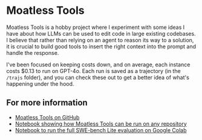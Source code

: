 # Moatless Tools
Moatless Tools is a hobby project where I experiment with some ideas I have about how LLMs can be used to edit code in large existing codebases. I believe that rather than relying on an agent to reason its way to a solution, it is  crucial to build good tools to insert the right context into the prompt and  handle the response.

I've been focused on keeping costs down, and on average, each instance costs $0.13 to run on GPT-4o. Each run is saved as a trajectory (in the `/trajs` folder), and you can check these out to get a better idea of what's happening under the hood.

## For more information

- [Moatless Tools on GitHub](https://github.com/aorwall/moatless-tools)
- [Notebook showing how Moatless Tools can be run on any repository](https://github.com/aorwall/moatless-tools/blob/main/notebooks/00_index_and_run.ipynb)
- [Notebook to run the full SWE-bench Lite evaluation on Google Colab](https://colab.research.google.com/drive/15RpSjdprf9lcaP0oqKsuYfZl1c3kVB_t?usp=sharing)
